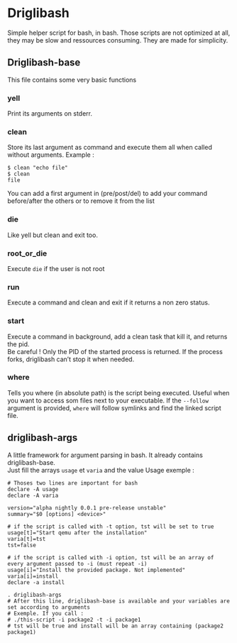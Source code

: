 # Driglibash
Simple helper script for bash, in bash.
Those scripts are not optimized at all, they may be slow and ressources consuming. They are made for simplicity.

## Driglibash-base
This file contains some very basic functions

### yell
Print its arguments on stderr.

### clean
Store its last argument as command and execute them all when called without arguments. Example :
```
$ clean "echo file"
$ clean
file
```
You can add a first argument in (pre/post/del) to add your command before/after the others or to remove it from the list

### die
Like yell but clean and exit too.

### root_or_die
Execute `die` if the user is not root

### run
Execute a command and clean and exit if it returns a non zero status.

### start
Execute a command in background, add a clean task that kill it, and returns the pid.  
Be careful ! Only the PID of the started process is returned. If the process forks, driglibash can’t stop it when needed.

### where
Tells you where (in absolute path) is the script being executed. Useful when you want to access som files next to your executable. If the `--follow` argument is provided, `where` will follow symlinks and find the linked script file.

## driglibash-args
A little framework for argument parsing in bash. It already contains driglibash-base.  
Just fill the arrays `usage` et `varia` and the value
Usage exemple :
```
# Thoses two lines are important for bash
declare -A usage
declare -A varia

version="alpha nightly 0.0.1 pre-release unstable"
summary="$0 [options] <device>"

# if the script is called with -t option, tst will be set to true 
usage[t]="Start qemu after the installation"
varia[t]=tst
tst=false

# if the script is called with -i option, tst will be an array of every argument passed to -i (must repeat -i) 
usage[i]="Install the provided package. Not implemented"
varia[i]=install
declare -a install

. driglibash-args
# After this line, driglibash-base is available and your variables are set according to arguments
# Exemple. If you call :
# ./this-script -i package2 -t -i package1
# tst will be true and install will be an array containing (package2 package1)
```
